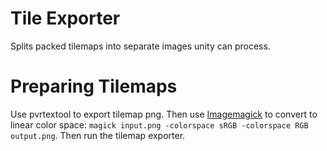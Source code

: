 # Tile Exporter
Splits packed tilemaps into separate images unity can process.

# Preparing Tilemaps
Use pvrtextool to export tilemap png. Then use [Imagemagick](https://imagemagick.org/script/download.php) to convert to linear color space:
`magick input.png -colorspace sRGB -colorspace RGB output.png`. Then run the tilemap exporter.
